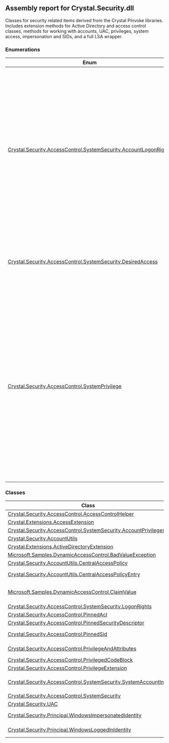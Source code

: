 ## Assembly report for Crystal.Security.dll
Classes for security related items derived from the Crystal PInvoke libraries. Includes extension methods for Active Directory and access control classes, methods for working with accounts, UAC, privileges, system access, impersonation and SIDs, and a full LSA wrapper.
### Enumerations
Enum | Description | Values
---- | ---- | ----
[Crystal.Security.AccessControl.SystemSecurity.AccountLogonRights](https://github.com/dahall/Crystal/search?l=C%23&q=AccountLogonRights) | Account rights determine the type of logon that a user account can perform. An administrator assigns account rights to user and group accounts. Each user's account rights include those granted to the user and to the groups to which the user belongs. | InteractiveLogon, NetworkLogon, BatchLogon, ServiceLogon, DenyInteractiveLogon, DenyNetworkLogon, DenyBatchLogon, DenyServiceLogon, RemoteInteractiveLogon, DenyRemoteInteractiveLogon
[Crystal.Security.AccessControl.SystemSecurity.DesiredAccess](https://github.com/dahall/Crystal/search?l=C%23&q=DesiredAccess) | Access rights for a local security policy. | ViewLocalInformation, ViewAuditInformation, GetPrivateInformation, TrustAdmin, CreateAccount, CreateSecret, SetDefaultQuotaLimits, SetAuditRequirements, AuditLogAdmin, ServerAdmin, LookupNames, AllAccess
[Crystal.Security.AccessControl.SystemPrivilege](https://github.com/dahall/Crystal/search?l=C%23&q=SystemPrivilege) | Privilege determining the type of system operations that can be performed. | InteractiveLogon, NetworkLogon, BatchLogon, ServiceLogon, DenyInteractiveLogon, DenyNetworkLogon, DenyBatchLogon, DenyServiceLogon, RemoteInteractiveLogon, DenyRemoteInteractiveLogon, AssignPrimaryToken, Audit, Backup, ChangeNotify, CreateGlobal, CreatePageFile, CreatePermanent, CreateSymbolicLink, CreateToken, Debug, DelegateSessionUserImpersonate, EnableDelegation, Impersonate, IncreaseBasePriority, IncreaseQuota, IncreaseWorkingSet, LoadDriver, LockMemory, MachineAccount, ManageVolume, ProfileSingleProcess, Relabel, RemoteShutdown, Restore, Security, Shutdown, SyncAgent, SystemEnvironment, SystemProfile, SystemTime, TakeOwnership, TrustedComputerBase, TimeZone, TrustedCredentialManagerAccess, Undock, UnsolicitedInput
### Classes
Class | Description
---- | ----
[Crystal.Security.AccessControl.AccessControlHelper](https://github.com/dahall/Crystal/search?l=C%23&q=AccessControlHelper) | Helper methods for working with Access Control structures.
[Crystal.Extensions.AccessExtension](https://github.com/dahall/Crystal/search?l=C%23&q=AccessExtension) | Extension methods for native and .NET access control objects.
[Crystal.Security.AccessControl.SystemSecurity.AccountPrivileges](https://github.com/dahall/Crystal/search?l=C%23&q=AccountPrivileges) | Allows for the privileges of a user to be retrieved, enumerated and set.
[Crystal.Security.AccountUtils](https://github.com/dahall/Crystal/search?l=C%23&q=AccountUtils) | Helper methods for working with `System.Security.Principal.WindowsIdentity` and user names.
[Crystal.Extensions.ActiveDirectoryExtension](https://github.com/dahall/Crystal/search?l=C%23&q=ActiveDirectoryExtension) | Extensions for AD objects (e.g. DomainController).
[Microsoft.Samples.DynamicAccessControl.BadValueException](https://github.com/dahall/Crystal/search?l=C%23&q=BadValueException) | Exception raised when value(s) of a claim value type is invalid.
[Crystal.Security.AccountUtils.CentralAccessPolicy](https://github.com/dahall/Crystal/search?l=C%23&q=CentralAccessPolicy) | Represents a central access policy that contains a set of central access policy entries.
[Crystal.Security.AccountUtils.CentralAccessPolicyEntry](https://github.com/dahall/Crystal/search?l=C%23&q=CentralAccessPolicyEntry) | Represents a central access policy entry containing a list of security descriptors and staged security descriptors.
[Microsoft.Samples.DynamicAccessControl.ClaimValue](https://github.com/dahall/Crystal/search?l=C%23&q=ClaimValue) | Class to represent the type of claims values held, the value(s) and obtain native (unmanaged) pointers to the value as they are stored in the union members of AUTHZ_SECURITY_ATTRIBUTE_V1 structure's 'Values' field.
[Crystal.Security.AccessControl.SystemSecurity.LogonRights](https://github.com/dahall/Crystal/search?l=C%23&q=LogonRights) | Allows for the privileges of a user to be retrieved, enumerated and set.
[Crystal.Security.AccessControl.PinnedAcl](https://github.com/dahall/Crystal/search?l=C%23&q=PinnedAcl) | Enables access to managed `System.Security.AccessControl.RawAcl` as unmanaged `byte[]`.
[Crystal.Security.AccessControl.PinnedSecurityDescriptor](https://github.com/dahall/Crystal/search?l=C%23&q=PinnedSecurityDescriptor) | Enables access to managed `System.Security.AccessControl.ObjectSecurity` as unmanaged `byte[]`.
[Crystal.Security.AccessControl.PinnedSid](https://github.com/dahall/Crystal/search?l=C%23&q=PinnedSid) | Enables access to managed `System.Security.Principal.SecurityIdentifier` as unmanaged `Crystal.Security.AccessControl.PinnedSid.PSID`.
[Crystal.Security.AccessControl.PrivilegeAndAttributes](https://github.com/dahall/Crystal/search?l=C%23&q=PrivilegeAndAttributes) | Class to hold associated `Crystal.Security.AccessControl.SystemPrivilege` and `Crystal.PInvoke.AdvApi32.PrivilegeAttributes` pairs.
[Crystal.Security.AccessControl.PrivilegedCodeBlock](https://github.com/dahall/Crystal/search?l=C%23&q=PrivilegedCodeBlock) | Elevate user privileges for a code block similar to a <c>lock</c> or <c>using</c> statement.
[Crystal.Security.AccessControl.PrivilegeExtension](https://github.com/dahall/Crystal/search?l=C%23&q=PrivilegeExtension) | Extension methods for `Crystal.PInvoke.AdvApi32.SafeHTOKEN` for working with privileges.
[Crystal.Security.AccessControl.SystemSecurity.SystemAccountInfo](https://github.com/dahall/Crystal/search?l=C%23&q=SystemAccountInfo) | Contains a corresponding result for each name provided to the `Crystal.Security.AccessControl.SystemSecurity.GetAccountInfo(System.Boolean,System.String[])` method.
[Crystal.Security.AccessControl.SystemSecurity](https://github.com/dahall/Crystal/search?l=C%23&q=SystemSecurity) | Provides access to the local security authority on a given server.
[Crystal.Security.UAC](https://github.com/dahall/Crystal/search?l=C%23&q=UAC) | Provides information about the state of User Access Control for the system.
[Crystal.Security.Principal.WindowsImpersonatedIdentity](https://github.com/dahall/Crystal/search?l=C%23&q=WindowsImpersonatedIdentity) | Impersonation of a user. Allows to execute code under another user context. Please note that the account that instantiates this class needs to have the 'Act as part of operating system' privilege set.
[Crystal.Security.Principal.WindowsLoggedInIdentity](https://github.com/dahall/Crystal/search?l=C%23&q=WindowsLoggedInIdentity) | Impersonation of a user. Allows to execute code under another user context. Please note that the account that instantiates this class needs to have the 'Act as part of operating system' privilege set.
